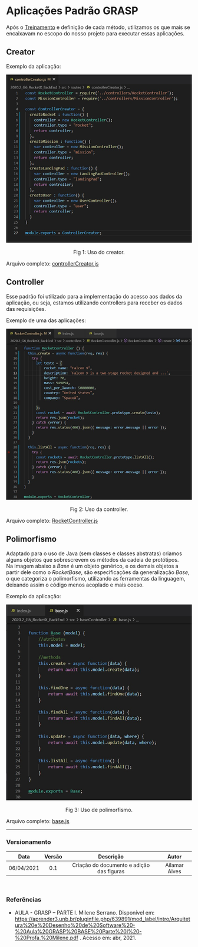 # Aplicações Padrão GRASP

Após o [Treinamento](https://unbarqdsw2020-2.github.io/2020.2_G6_RocketX/#/pages/design_patterns/patterns?id=o-que-%c3%a9-padr%c3%a3o-de-projeto-) e definição de cada método, utilizamos os que mais se encaixavam no escopo do nosso projeto para executar essas aplicações.

## Creator

Exemplo da aplicação: 

![Creator](img/creator.jpg)

<p align="center">
  Fig 1: Uso do creator.
</p>

Arquivo completo: [controllerCreator.js](https://github.com/UnBArqDsw2020-2/2020.2_G6_RocketX_BackEnd/blob/main/src/routes/controllerCreator.js)

## Controller

Esse padrão foi utilizado para a implementação do acesso aos dados da aplicação, ou seja, estamos utilizando controllers para receber os dados das requisições. 

Exemplo de uma das aplicações: 

![](img/controller.jpg)

<p align="center">
  Fig 2: Uso da controller.
</p>

Arquivo completo: [RocketController.js](https://github.com/UnBArqDsw2020-2/2020.2_G6_RocketX_BackEnd/blob/main/src/controllers/RocketController.js)

## Polimorfismo

Adaptado para o uso de Java (sem classes e classes abstratas) criamos alguns objetos que sobrescrevem os métodos da cadeia de protótipos.  
Na imagem abaixo a *Base* é um objeto genérico, e os demais objetos a partir dele como o *RocketBase*, são especificações da generalização *Base*, o que categoriza o polimorfismo, utilizando as ferramentas da linguagem, deixando assim o código menos acoplado e mais coeso. 

Exemplo da aplicação:

![polimorfism](img/polimorfism.jpg)

<p align="center">
  Fig 3: Uso de polimorfismo.
</p>

Arquivo completo: [base.js](https://github.com/UnBArqDsw2020-2/2020.2_G6_RocketX_BackEnd/blob/main/src/baseController/base.js)

---

### Versionamento

|Data|Versão|Descrição|Autor|
|:--:|:----:|:-------:|:---:|
|06/04/2021| 0.1 | Criação do documento e adição das figuras | Ailamar Alves

<br>

### Referências 
 - AULA - GRASP – PARTE I. Milene Serrano. Disponível em: <https://aprender3.unb.br/pluginfile.php/639891/mod_label/intro/Arquitetura%20e%20Desenho%20de%20Software%20-%20Aula%20GRASP%20BASE%20Parte%20I%20-%20Profa.%20Milene.pdf> . Acesso em: abr, 2021.

